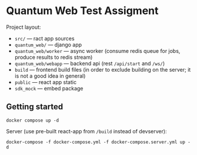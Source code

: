 # Quantum Web Test Assigment

Project layout:

* `src/` — ract app sources
* `quantum_web/` — django app
* `quantum_web/worker` — async worker (consume redis queue for jobs, produce results to redis stream)
* `quantum_web/webapp` — backend api (rest `/api/start` and `/ws/`)
* `build` — frontend build files (in order to exclude building on the server; it is not a good idea in general)
* `public` — react app static
* `sdk_mock` — embed package

## Getting started

```shell
docker compose up -d
```

Server (use pre-built react-app from `/build` instead of devserver):

```shell
docker-compose -f docker-compose.yml -f docker-compose.server.yml up -d
```
